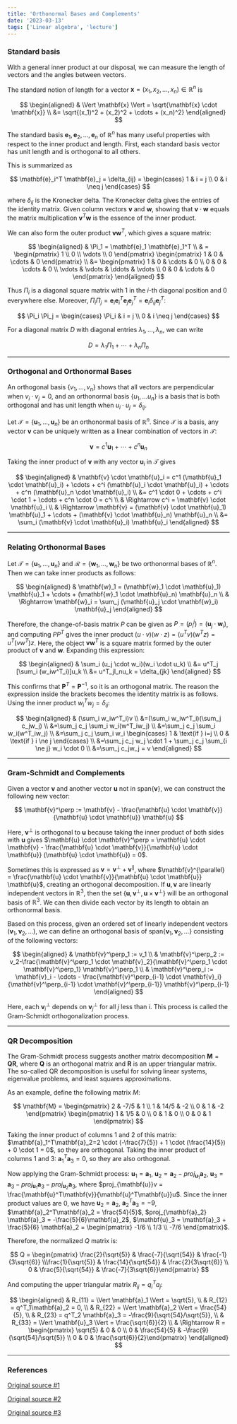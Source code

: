 ```yaml
---
title: 'Orthonormal Bases and Complements'
date: '2023-03-13'
tags: ['Linear algebra', 'lecture']
---
```


### Standard basis

With a general inner product at our disposal, we can measure the length of vectors and the angles between vectors.

The standard notion of length for a vector $\mathbf{x} = (x_1, x_2, \dots, x_n) \in \mathbb{R}^n$ is

$$
\begin{aligned}
& \Vert \mathbf{x} \Vert = \sqrt{\mathbf{x} \cdot \mathbf{x}} \\
&= \sqrt{(x_1)^2 + (x_2)^2 + \cdots + (x_n)^2}
\end{aligned}
$$

The standard basis $\mathbf{e}_1, \mathbf{e}_2, \dots, \mathbf{e}_n$ of $\mathbb{R}^n$ has many useful properties with respect to the inner product and length. First, each standard basis vector has unit length and is orthogonal to all others.

This is summarized as

$$
\mathbf{e}_i^T \mathbf{e}_j = \delta_{ij} = \begin{cases} 1 & i = j \\ 0 & i \neq j \end{cases}
$$

where $\delta_{ij}$ is the Kronecker delta. The Kronecker delta gives the entries of the identity matrix. Given column vectors $\mathbf{v}$ and $\mathbf{w}$, showing that $\mathbf{v} \cdot \mathbf{w}$ equals the matrix multiplication $\mathbf{v}^T \mathbf{w}$ is the essence of the inner product.

We can also form the outer product $\mathbf{v}\mathbf{w}^T$, which gives a square matrix:

$$
\begin{aligned}
& \Pi_1 = \mathbf{e}_1 \mathbf{e}_1^T \\
& = \begin{pmatrix} 1 \\ 0 \\ \vdots \\ 0 \end{pmatrix} \begin{pmatrix} 1 & 0 & \cdots & 0 \end{pmatrix} \\
&= \begin{pmatrix} 1 & 0 & \cdots & 0 \\ 0 & 0 & \cdots & 0 \\ \vdots & \vdots & \ddots & \vdots \\ 0 & 0 & \cdots & 0 \end{pmatrix}
\end{aligned}
$$

Thus $\Pi_i$ is a diagonal square matrix with 1 in the $i$-th diagonal position and 0 everywhere else. Moreover, $\Pi_i \Pi_j = \mathbf{e}_i \mathbf{e}_i^T \mathbf{e}_j \mathbf{e}_j^T = \mathbf{e}_i \delta_{ij} \mathbf{e}_j^T$:

$$
\Pi_i \Pi_j = \begin{cases} \Pi_i & i = j \\ 0 & i \neq j \end{cases}
$$

For a diagonal matrix $D$ with diagonal entries $\lambda_1, \dots, \lambda_n$, we can write

$$
D = \lambda_1 \Pi_1 + \cdots + \lambda_n \Pi_n
$$

---

### Orthogonal and Orthonormal Bases

An orthogonal basis $\{v_1, \dots, v_n\}$ shows that all vectors are perpendicular when $v_i \cdot v_j = 0$, and an orthonormal basis $\{u_1, \dots u_n\}$ is a basis that is both orthogonal and has unit length when $u_i \cdot u_j = \delta_{ij}$.

Let $\mathcal{T} = \{\mathbf{u}_1, \dots, \mathbf{u}_n\}$ be an orthonormal basis of $\mathbb{R}^n$. Since $\mathcal{T}$ is a basis, any vector $\mathbf{v}$ can be uniquely written as a linear combination of vectors in $\mathcal{T}$:

$$
\mathbf{v} = c^1 \mathbf{u}_1 + \cdots + c^n \mathbf{u}_n
$$

Taking the inner product of $\mathbf{v}$ with any vector $\mathbf{u}_i$ in $\mathcal{T}$ gives

$$
\begin{aligned}
& \mathbf{v} \cdot \mathbf{u}_i = c^1 (\mathbf{u}_1 \cdot \mathbf{u}_i) + \cdots + c^i (\mathbf{u}_i \cdot \mathbf{u}_i) + \cdots + c^n (\mathbf{u}_n \cdot \mathbf{u}_i) \\
&= c^1 \cdot 0 + \cdots + c^i \cdot 1 + \cdots + c^n \cdot 0 = c^i \\
& \Rightarrow c^i = \mathbf{v} \cdot \mathbf{u}_i \\
& \Rightarrow \mathbf{v} = (\mathbf{v} \cdot \mathbf{u}_1) \mathbf{u}_1 + \cdots + (\mathbf{v} \cdot \mathbf{u}_n) \mathbf{u}_n \\
&= \sum_i (\mathbf{v} \cdot \mathbf{u}_i) \mathbf{u}_i
\end{aligned}
$$

---

### Relating Orthonormal Bases

Let $\mathcal{T} = \{\mathbf{u}_1, \dots, \mathbf{u}_n\}$ and $\mathcal{R} = \{\mathbf{w}_1, \dots, \mathbf{w}_n\}$ be two orthonormal bases of $\mathbb{R}^n$. Then we can take inner products as follows:

$$
\begin{aligned}
& \mathbf{w}_1 = (\mathbf{w}_1 \cdot \mathbf{u}_1) \mathbf{u}_1 + \cdots + (\mathbf{w}_1 \cdot \mathbf{u}_n) \mathbf{u}_n \\
& \Rightarrow \mathbf{w}_i = \sum_j (\mathbf{u}_j \cdot \mathbf{w}_i) \mathbf{u}_j
\end{aligned}
$$

Therefore, the change-of-basis matrix $P$ can be given as $P = (p^j_i) = (\mathbf{u}_j \cdot \mathbf{w}_i)$, and computing $PP^T$ gives the inner product $(u \cdot v)(w \cdot z) = (u^Tv)(w^Tz) = u^T(vw^T)z$. Here, the object $\mathbf{v} \mathbf{w}^T$ is a square matrix formed by the outer product of $\mathbf{v}$ and $\mathbf{w}$. Expanding this expression:

$$
\begin{aligned}
& \sum_i (u_j \cdot w_i)(w_i \cdot u_k) \\
&= u^T_j [\sum_i (w_iw^T_i)]u_k \\
&= u^T_jI_nu_k = \delta_{jk}
\end{aligned}
$$

This confirms that $\mathbf{P}^T = \mathbf{P}^{-1}$, so it is an orthogonal matrix. The reason the expression inside the brackets becomes the identity matrix is as follows. Using the inner product $w^T_iw_j = \delta_{ij}$:

$$
\begin{aligned}
& (\sum_i w_iw^T_i)v \\
&=(\sum_i w_iw^T_i)(\sum_j c_jw_j) \\
&=\sum_j c_j \sum_i w_i(w^T_iw_j) \\
&=\sum_j c_j \sum_i w_i(w^T_iw_j) \\
&=\sum_j c_j \sum_i w_i \begin{cases} 1 & \text{if } i=j \\ 0 & \text{if } i \ne j \end{cases} \\
&=\sum_j c_j w_j \cdot 1 + \sum_j c_j \sum_{i \ne j} w_i \cdot 0 \\
&=\sum_j c_jw_j = v
\end{aligned}
$$

---

### Gram-Schmidt and Complements

Given a vector $\mathbf{v}$ and another vector $\mathbf{u}$ not in $\text{span}\{\mathbf{v}\}$, we can construct the following new vector:

$$
\mathbf{v}^\perp := \mathbf{v} - \frac{\mathbf{u} \cdot \mathbf{v}}{\mathbf{u} \cdot \mathbf{u}} \mathbf{u}
$$

Here, $\mathbf{v}^\perp$ is orthogonal to $\mathbf{u}$ because taking the inner product of both sides with $\mathbf{u}$ gives $\mathbf{u} \cdot \mathbf{v}^\perp = \mathbf{u} \cdot \mathbf{v} - \frac{\mathbf{u} \cdot \mathbf{v}}{\mathbf{u} \cdot \mathbf{u}} (\mathbf{u} \cdot \mathbf{u}) = 0$.

Sometimes this is expressed as $\mathbf{v} = \mathbf{v}^\perp + \mathbf{v}^{\parallel}$, where $\mathbf{v}^{\parallel} = \frac{\mathbf{u} \cdot \mathbf{v}}{\mathbf{u} \cdot \mathbf{u}} \mathbf{u}$, creating an orthogonal decomposition. If $\mathbf{u}, \mathbf{v}$ are linearly independent vectors in $\mathbb{R}^3$, then the set $\{\mathbf{u}, \mathbf{v}^\perp, \mathbf{u} \times \mathbf{v}^\perp\}$ will be an orthogonal basis of $\mathbb{R}^3$. We can then divide each vector by its length to obtain an orthonormal basis.

Based on this process, given an ordered set of linearly independent vectors $(\mathbf{v}_1, \mathbf{v}_2, \dots)$, we can define an orthogonal basis of $\text{span}\{\mathbf{v}_1, \mathbf{v}_2, \dots\}$ consisting of the following vectors:

$$
\begin{aligned}
& \mathbf{v}^\perp_1 := v_1 \\
& \mathbf{v}^\perp_2 := v_2-\frac{\mathbf{v}^\perp_1 \cdot \mathbf{v}_2}{\mathbf{v}^\perp_1 \cdot \mathbf{v}^\perp_1} \mathbf{v}^\perp_1 \\
& \mathbf{v}^\perp_i := \mathbf{v}_i - \cdots - \frac{\mathbf{v}^\perp_{i-1} \cdot \mathbf{v}_i}{\mathbf{v}^\perp_{i-1} \cdot \mathbf{v}^\perp_{i-1}} \mathbf{v}^\perp_{i-1}
\end{aligned}
$$

Here, each $\mathbf{v}^\perp_i$ depends on $\mathbf{v}^\perp_j$ for all $j$ less than $i$. This process is called the Gram-Schmidt orthogonalization process.

---

### QR Decomposition

The Gram-Schmidt process suggests another matrix decomposition $\mathbf{M} = \mathbf{Q} \mathbf{R}$, where $\mathbf{Q}$ is an orthogonal matrix and $\mathbf{R}$ is an upper triangular matrix. The so-called QR decomposition is useful for solving linear systems, eigenvalue problems, and least squares approximations.

As an example, define the following matrix $M$:

$$
\mathbf{M} = \begin{pmatrix} 2 & -7/5 & 1 \\ 1 & 14/5 & -2 \\ 0 & 1 & -2 \end{pmatrix} \begin{pmatrix} 1 & 1/5 & 0 \\ 0 & 1 & 0 \\ 0 & 0 & 1 \end{pmatrix}
$$

Taking the inner product of columns 1 and 2 of this matrix: $\mathbf{a}_1^T\mathbf{a}_2=2 \cdot (-\frac{7}{5}) + 1 \cdot (\frac{14}{5}) + 0 \cdot 1 = 0$, so they are orthogonal. Taking the inner product of columns 1 and 3: $\mathbf{a}_1^T\mathbf{a}_3 = 0$, so they are also orthogonal.

Now applying the Gram-Schmidt process: $\mathbf{u}_1 = \mathbf{a}_1$, $\mathbf{u}_2=\mathbf{a}_2-proj_{\mathbf{u}_1}\mathbf{a}_2$, $\mathbf{u}_3=\mathbf{a}_3-proj_{\mathbf{u}_1}\mathbf{a}_3-proj_{\mathbf{u}_2}\mathbf{a}_3$, where $proj_{\mathbf{u}}v = \frac{\mathbf{u}^T\mathbf{v}}{\mathbf{u}^T\mathbf{u}}u$. Since the inner product values are 0, we have $\mathbf{u}_2=\mathbf{a}_2$, $\mathbf{a}_2^T\mathbf{a}_3 = -9$, $\mathbf{a}_2^T\mathbf{a}_2 = \frac{54}{5}$, $proj_{\mathbf{a}_2} \mathbf{a}_3 = -\frac{5}{6}\mathbf{a}_2$, $\mathbf{u}_3 = \mathbf{a}_3 + \frac{5}{6} \mathbf{a}_2 = \begin{pmatrix} -1/6 \\ 1/3 \\ -7/6 \end{pmatrix}$.

Therefore, the normalized $Q$ matrix is:

$$
Q = \begin{pmatrix} \frac{2}{\sqrt{5}} & \frac{-7}{\sqrt{54}} & \frac{-1}{3\sqrt{6}} \\\frac{1}{\sqrt{5}} & \frac{14}{\sqrt{54}} & \frac{2}{3\sqrt{6}} \\ 0 & \frac{5}{\sqrt{54}} & \frac{-7}{3\sqrt{6}}\end{pmatrix}
$$

And computing the upper triangular matrix $R_{ij} = q^T_ia_j$:

$$
\begin{aligned}
& R_{11} = \Vert \mathbf{a}_1 \Vert = \sqrt{5}, \\
& R_{12} = q^T_1\mathbf{a}_2 = 0, \\
& R_{22} = \Vert \mathbf{a}_2 \Vert = \frac{54}{5}, \\
& R_{23} = q^T_2 \mathbf{a}_3 = -\frac{9}{\sqrt{54}/\sqrt{5}}, \\
& R_{33} = \Vert \mathbf{u}_3 \Vert = \frac{\sqrt{6}}{2} \\
& \Rightarrow R = \begin{pmatrix} \sqrt{5} & 0 & 0 \\ 0 & \frac{54}{5} & -\frac{9}{\sqrt{54}/\sqrt{5}} \\ 0 & 0 & \frac{\sqrt{6}}{2}\end{pmatrix}
\end{aligned}
$$

---

### References

[Original source #1](https://www.geneseo.edu/~aguilar/public/assets/courses/233/main_notes.pdf)

[Original source #2](http://matrix.skku.ac.kr/2015-Album/BigBook-LinearAlgebra-2015.pdf)

[Original source #3](https://www.math.ucdavis.edu/~linear/linear-guest.pdf)